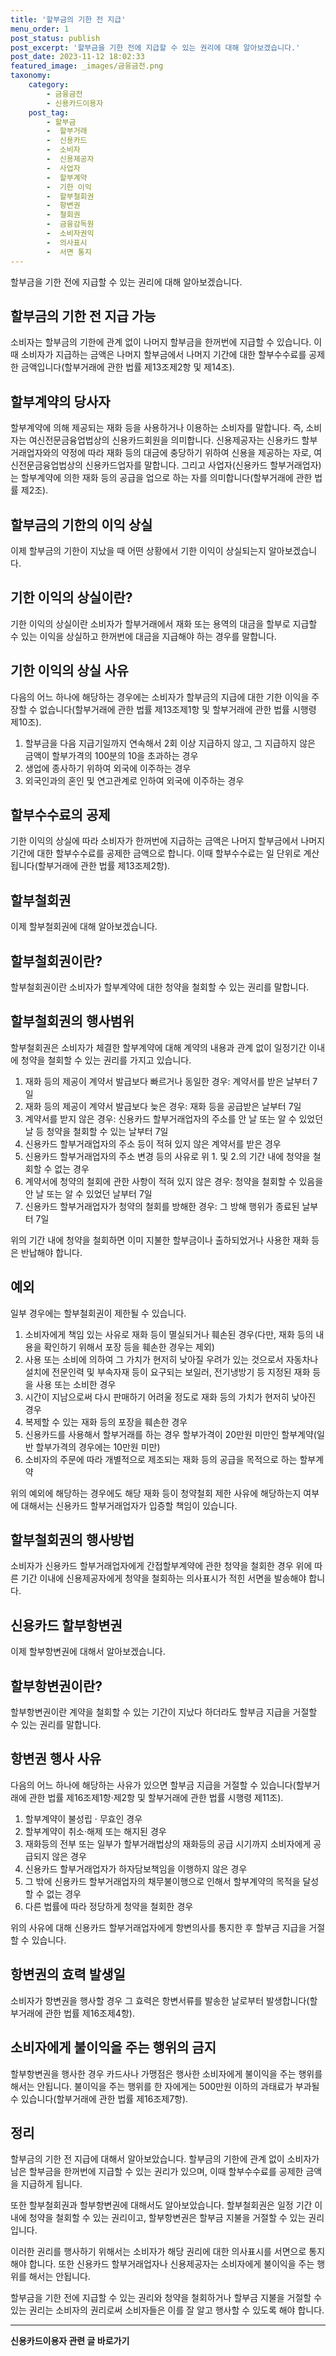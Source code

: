 ```yaml
---
title: '할부금의 기한 전 지급'
menu_order: 1
post_status: publish
post_excerpt: '할부금을 기한 전에 지급할 수 있는 권리에 대해 알아보겠습니다.'
post_date: 2023-11-12 18:02:33
featured_image: _images/금융금전.png
taxonomy:
    category:
        - 금융금전
        - 신용카드이용자
    post_tag:
        - 할부금
        -  할부거래
        -  신용카드
        -  소비자
        -  신용제공자
        -  사업자
        -  할부계약
        -  기한 이익
        -  할부철회권
        -  항변권
        -  철회권
        -  금융감독원
        -  소비자권익
        -  의사표시
        -  서면 통지
---
```



할부금을 기한 전에 지급할 수 있는 권리에 대해 알아보겠습니다.

## 할부금의 기한 전 지급 가능

소비자는 할부금의 기한에 관계 없이 나머지 할부금을 한꺼번에 지급할 수 있습니다. 이때 소비자가 지급하는 금액은 나머지 할부금에서 나머지 기간에 대한 할부수수료를 공제한 금액입니다(할부거래에 관한 법률 제13조제2항 및 제14조).

## 할부계약의 당사자

할부계약에 의해 제공되는 재화 등을 사용하거나 이용하는 소비자를 말합니다. 즉, 소비자는 여신전문금융업법상의 신용카드회원을 의미합니다. 신용제공자는 신용카드 할부거래업자와의 약정에 따라 재화 등의 대금에 충당하기 위하여 신용을 제공하는 자로, 여신전문금융업법상의 신용카드업자를 말합니다. 그리고 사업자(신용카드 할부거래업자)는 할부계약에 의한 재화 등의 공급을 업으로 하는 자를 의미합니다(할부거래에 관한 법률 제2조).

## 할부금의 기한의 이익 상실

이제 할부금의 기한이 지났을 때 어떤 상황에서 기한 이익이 상실되는지 알아보겠습니다.

## 기한 이익의 상실이란?

기한 이익의 상실이란 소비자가 할부거래에서 재화 또는 용역의 대금을 할부로 지급할 수 있는 이익을 상실하고 한꺼번에 대금을 지급해야 하는 경우를 말합니다.

## 기한 이익의 상실 사유

다음의 어느 하나에 해당하는 경우에는 소비자가 할부금의 지급에 대한 기한 이익을 주장할 수 없습니다(할부거래에 관한 법률 제13조제1항 및 할부거래에 관한 법률 시행령 제10조).

1. 할부금을 다음 지급기일까지 연속해서 2회 이상 지급하지 않고, 그 지급하지 않은 금액이 할부가격의 100분의 10을 초과하는 경우
2. 생업에 종사하기 위하여 외국에 이주하는 경우
3. 외국인과의 혼인 및 연고관계로 인하여 외국에 이주하는 경우

## 할부수수료의 공제

기한 이익의 상실에 따라 소비자가 한꺼번에 지급하는 금액은 나머지 할부금에서 나머지 기간에 대한 할부수수료를 공제한 금액으로 합니다. 이때 할부수수료는 일 단위로 계산됩니다(할부거래에 관한 법률 제13조제2항).

## 할부철회권

이제 할부철회권에 대해 알아보겠습니다.

## 할부철회권이란?

할부철회권이란 소비자가 할부계약에 대한 청약을 철회할 수 있는 권리를 말합니다.

## 할부철회권의 행사범위

할부철회권은 소비자가 체결한 할부계약에 대해 계약의 내용과 관계 없이 일정기간 이내에 청약을 철회할 수 있는 권리를 가지고 있습니다.

1. 재화 등의 제공이 계약서 발급보다 빠르거나 동일한 경우: 계약서를 받은 날부터 7일
2. 재화 등의 제공이 계약서 발급보다 늦은 경우: 재화 등을 공급받은 날부터 7일
3. 계약서를 받지 않은 경우: 신용카드 할부거래업자의 주소를 안 날 또는 알 수 있었던 날 등 청약을 철회할 수 있는 날부터 7일
4. 신용카드 할부거래업자의 주소 등이 적혀 있지 않은 계약서를 받은 경우
5. 신용카드 할부거래업자의 주소 변경 등의 사유로 위 1. 및 2.의 기간 내에 청약을 철회할 수 없는 경우
6. 계약서에 청약의 철회에 관한 사항이 적혀 있지 않은 경우: 청약을 철회할 수 있음을 안 날 또는 알 수 있었던 날부터 7일
7. 신용카드 할부거래업자가 청약의 철회를 방해한 경우: 그 방해 행위가 종료된 날부터 7일

위의 기간 내에 청약을 철회하면 이미 지불한 할부금이나 출하되었거나 사용한 재화 등은 반납해야 합니다.

## 예외

일부 경우에는 할부철회권이 제한될 수 있습니다.

1. 소비자에게 책임 있는 사유로 재화 등이 멸실되거나 훼손된 경우(다만, 재화 등의 내용을 확인하기 위해서 포장 등을 훼손한 경우는 제외)
2. 사용 또는 소비에 의하여 그 가치가 현저히 낮아질 우려가 있는 것으로서 자동차나 설치에 전문인력 및 부속자재 등이 요구되는 보일러, 전기냉방기 등 지정된 재화 등을 사용 또는 소비한 경우
3. 시간이 지남으로써 다시 판매하기 어려울 정도로 재화 등의 가치가 현저히 낮아진 경우
4. 복제할 수 있는 재화 등의 포장을 훼손한 경우
5. 신용카드를 사용해서 할부거래를 하는 경우 할부가격이 20만원 미만인 할부계약(일반 할부가격의 경우에는 10만원 미만)
6. 소비자의 주문에 따라 개별적으로 제조되는 재화 등의 공급을 목적으로 하는 할부계약

위의 예외에 해당하는 경우에도 해당 재화 등이 청약철회 제한 사유에 해당하는지 여부에 대해서는 신용카드 할부거래업자가 입증할 책임이 있습니다.

## 할부철회권의 행사방법

소비자가 신용카드 할부거래업자에게 간접할부계약에 관한 청약을 철회한 경우 위에 따른 기간 이내에 신용제공자에게 청약을 철회하는 의사표시가 적힌 서면을 발송해야 합니다.

## 신용카드 할부항변권

이제 할부항변권에 대해서 알아보겠습니다.

## 할부항변권이란?

할부항변권이란 계약을 철회할 수 있는 기간이 지났다 하더라도 할부금 지급을 거절할 수 있는 권리를 말합니다.

## 항변권 행사 사유

다음의 어느 하나에 해당하는 사유가 있으면 할부금 지급을 거절할 수 있습니다(할부거래에 관한 법률 제16조제1항·제2항 및 할부거래에 관한 법률 시행령 제11조).

1. 할부계약이 불성립 · 무효인 경우
2. 할부계약이 취소·해제 또는 해지된 경우
3. 재화등의 전부 또는 일부가 할부거래법상의 재화등의 공급 시기까지 소비자에게 공급되지 않은 경우
4. 신용카드 할부거래업자가 하자담보책임을 이행하지 않은 경우
5. 그 밖에 신용카드 할부거래업자의 채무불이행으로 인해서 할부계약의 목적을 달성할 수 없는 경우
6. 다른 법률에 따라 정당하게 청약을 철회한 경우

위의 사유에 대해 신용카드 할부거래업자에게 항변의사를 통지한 후 할부금 지급을 거절할 수 있습니다.

## 항변권의 효력 발생일

소비자가 항변권을 행사할 경우 그 효력은 항변서류를 발송한 날로부터 발생합니다(할부거래에 관한 법률 제16조제4항).

## 소비자에게 불이익을 주는 행위의 금지

할부항변권을 행사한 경우 카드사나 가맹점은 행사한 소비자에게 불이익을 주는 행위를 해서는 안됩니다. 불이익을 주는 행위를 한 자에게는 500만원 이하의 과태료가 부과될 수 있습니다(할부거래에 관한 법률 제16조제7항).

## 정리

할부금의 기한 전 지급에 대해서 알아보았습니다. 할부금의 기한에 관계 없이 소비자가 남은 할부금을 한꺼번에 지급할 수 있는 권리가 있으며, 이때 할부수수료를 공제한 금액을 지급하게 됩니다.

또한 할부철회권과 할부항변권에 대해서도 알아보았습니다. 할부철회권은 일정 기간 이내에 청약을 철회할 수 있는 권리이고, 할부항변권은 할부금 지불을 거절할 수 있는 권리입니다.

이러한 권리를 행사하기 위해서는 소비자가 해당 권리에 대한 의사표시를 서면으로 통지해야 합니다. 또한 신용카드 할부거래업자나 신용제공자는 소비자에게 불이익을 주는 행위를 해서는 안됩니다.

할부금을 기한 전에 지급할 수 있는 권리와 청약을 철회하거나 할부금 지불을 거절할 수 있는 권리는 소비자의 권리로써 소비자들은 이를 잘 알고 행사할 수 있도록 해야 합니다.
<!-- wp:separator -->
<hr class="wp-block-separator has-alpha-channel-opacity"/>
<!-- /wp:separator -->

<!-- wp:group {"backgroundColor":"base","layout":{"type":"constrained"}} -->
<div class="wp-block-group has-base-background-color has-background"><!-- wp:paragraph {"align":"center","fontSize":"medium"} -->
<p class="has-text-align-center has-large-font-size"><strong>신용카드이용자 관련 글 바로가기</strong></p>
<!-- /wp:paragraph -->


<!-- wp:latest-posts
{"categories":[{"id":15350,"count":19,"description":"","link":"https://uknowlaw.com/category/%ec%8b%a0%ec%9a%a9%ec%b9%b4%eb%93%9c%ec%9d%b4%ec%9a%a9%ec%9e%90/","name":"신용카드이용자","slug":"신용카드이용자","taxonomy":"category","parent":0,"meta":[],"_links":{"self":[{"href":"https://uknowlaw.com/wp-json/wp/v2/categories/15350"}],"collection":[{"href":"https://uknowlaw.com/wp-json/wp/v2/categories"}],"about":[{"href":"https://uknowlaw.com/wp-json/wp/v2/taxonomies/category"}],"wp:post_type":[{"href":"https://uknowlaw.com/wp-json/wp/v2/posts?categories=15350"}],"curies":[{"name":"wp","href":"https://api.w.org/{rel}","templated":true}]}}],"postsToShow":100,"excerptLength":28,"postLayout":"grid","columns":2,"featuredImageAlign":"left","featuredImageSizeSlug":"large","fontSize":"small"} /--></div>
<!-- /wp:group -->